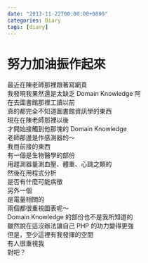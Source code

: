 ```yaml
---
date: "2013-11-22T00:00:00+0800"
categories: Diary
tags: [diary]
---
```

# 努力加油振作起來

最近在陳老師那裡跟著寫網頁  
我發現我果然還是太缺乏 Domain Knowledge 阿  
在去圖書館那裡工讀以前  
真的都完全不知道圖書館資訊學的東西  
現在在陳老師那裡以後  
才開始接觸到他那塊的 Domain Knowledge  
老師那邊是作感測器的～  
我目前接的東西  
有一個是生物醫學的部份  
用趕測器量測血壓、體重、心跳之類的  
然後在用程式分析  
是否有什麼可能病徵  
另外一個  
是電量相關的  
兩個都很重視圖表呢～  
Domain Knowledge 的部份也不是我所知道的  
雖然說在這沒辦法讓自己 PHP 的功力變得更強  
但是，至少這裡有我發揮的空間  
有人很重視我  
對吧？  
